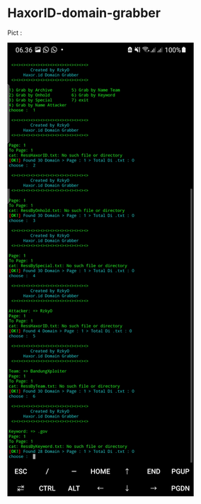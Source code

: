 # HaxorID-domain-grabber

Pict :

<img src="https://raw.githubusercontent.com/Rzzky/HaxorID-domain-grabber/main/hax.jpg">
